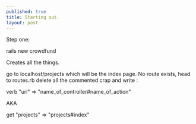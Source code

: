 ```yaml
---
published: true
title: Starting out. 
layout: post
---
```

Step one:

rails new crowdfund

Creates all the things. 

go to localhost/projects which will be the index page. 
No route exists, head to routes.rb delete all the commented crap and write :

verb "url" => "name_of_controller#name_of_action"

AKA

get "projects" => "projects#index"